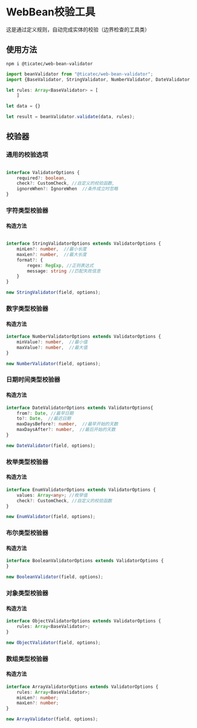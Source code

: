# WebBean校验工具

这是通过定义规则，自动完成实体的校验（边界检查的工具类）


## 使用方法

```shell
npm i @ticatec/web-bean-validator
```

```typescript
import beanValidator from "@ticatec/web-bean-validator";
import {BaseValidator, StringValidator, NumberValidator, DateValidator, EnumValidator, ObjectValidator, ArrayValidator} from "@ticatec/entity-validator";

let rules: Array<BaseValidator> = [
    ]

let data = {}

let result = beanValidator.validate(data, rules);

```

## 校验器

### 通用的校验选项

```typescript

interface ValidatorOptions {
    required?: boolean,
    check?: CustomCheck, //自定义的校验函数,
    ignoreWhen?: IgnoreWhen  //条件成立时忽略
}
```

### 字符类型校验器

#### 构造方法

```typescript

interface StringValidatorOptions extends ValidatorOptions {
    minLen?: number,  //最小长度
    maxLen?: number,  //最大长度
    format?: {
        regex: RegExp, //正则表达式
        message: string //匹配失败信息
    }
}

new StringValidator(field, options);
```

### 数字类型校验器

#### 构造方法

```typescript
interface NumberValidatorOptions extends ValidatorOptions {
    minValue?: number,  //最小值
    maxValue?: number,  //最大值
}

new NumberValidator(field, options);
```


### 日期时间类型校验器

#### 构造方法

```typescript
interface DateValidatorOptions extends ValidatorOptions{
    from?: Date, //最早日期
    to?: Date,  //最迟日期
    maxDaysBefore?: number,  //最早开始的天数
    maxDaysAfter?: number,  //最后开始的天数
}

new DateValidator(field, options);
```


### 枚举类型校验器

#### 构造方法

```typescript
interface EnumValidatorOptions extends ValidatorOptions {
    values: Array<any>; //枚举值
    check?: CustomCheck, //自定义的校验函数
}

new EnumValidator(field, options);
```


### 布尔类型校验器

#### 构造方法

```typescript
interface BooleanValidatorOptions extends ValidatorOptions {
}

new BooleanValidator(field, options);
```


### 对象类型校验器

#### 构造方法

```typescript
interface ObjectValidatorOptions extends ValidatorOptions {
    rules: Array<BaseValidator>;
}

new ObjectValidator(field, options);
```


### 数组类型校验器

#### 构造方法

```typescript
interface ArrayValidatorOptions extends ValidatorOptions {
    rules: Array<BaseValidator>;
    minLen?: number;
    maxLen?: number;
}

new ArrayValidator(field, options);
```
